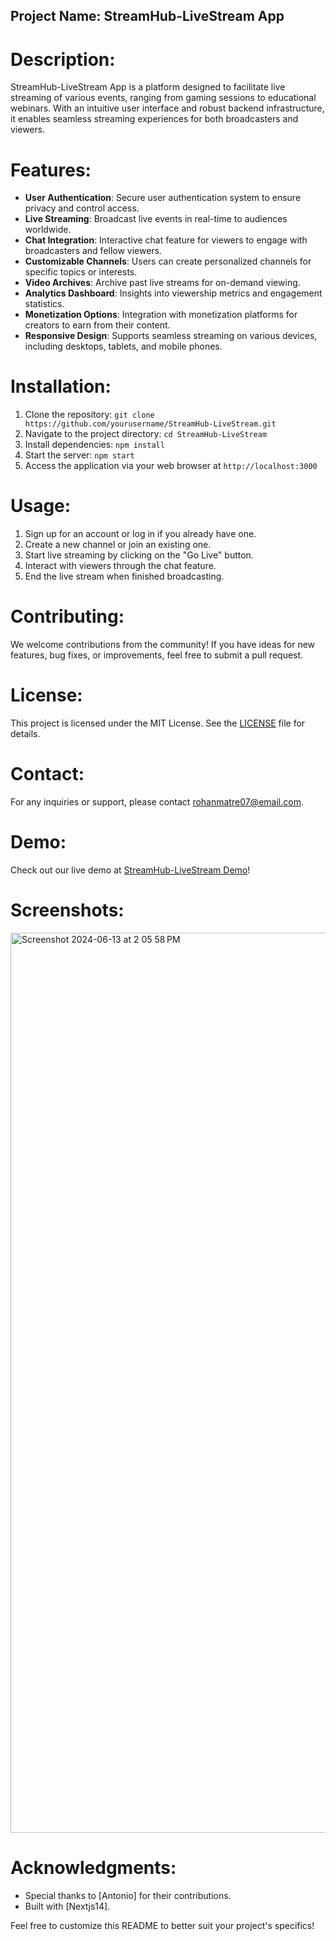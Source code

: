 ## Project Name: StreamHub-LiveStream App

# Description:
StreamHub-LiveStream App is a platform designed to facilitate live streaming of various events, ranging from gaming sessions to educational webinars. With an intuitive user interface and robust backend infrastructure, it enables seamless streaming experiences for both broadcasters and viewers.

# Features:
- **User Authentication**: Secure user authentication system to ensure privacy and control access.
- **Live Streaming**: Broadcast live events in real-time to audiences worldwide.
- **Chat Integration**: Interactive chat feature for viewers to engage with broadcasters and fellow viewers.
- **Customizable Channels**: Users can create personalized channels for specific topics or interests.
- **Video Archives**: Archive past live streams for on-demand viewing.
- **Analytics Dashboard**: Insights into viewership metrics and engagement statistics.
- **Monetization Options**: Integration with monetization platforms for creators to earn from their content.
- **Responsive Design**: Supports seamless streaming on various devices, including desktops, tablets, and mobile phones.

# Installation:
1. Clone the repository: `git clone https://github.com/yourusername/StreamHub-LiveStream.git`
2. Navigate to the project directory: `cd StreamHub-LiveStream`
3. Install dependencies: `npm install`
4. Start the server: `npm start`
5. Access the application via your web browser at `http://localhost:3000`

# Usage: 
1. Sign up for an account or log in if you already have one.
2. Create a new channel or join an existing one.
3. Start live streaming by clicking on the "Go Live" button.
4. Interact with viewers through the chat feature.
5. End the live stream when finished broadcasting.

# Contributing:
We welcome contributions from the community! If you have ideas for new features, bug fixes, or improvements, feel free to submit a pull request.

# License:
This project is licensed under the MIT License. See the [LICENSE](LICENSE) file for details.

# Contact:
For any inquiries or support, please contact [rohanmatre07@email.com](mailto:rohanmatre07@email.com).

# Demo:
Check out our live demo at [StreamHub-LiveStream Demo](http://yourdemo.com)!

# Screenshots:

<img width="1440" alt="Screenshot 2024-06-13 at 2 05 58 PM" src="https://github.com/RohanMatre/StreamHub-LiveStreamApp/assets/100989394/5ba5e180-f729-4af0-ab29-d4e6ef01fc3a">


# Acknowledgments:
- Special thanks to [Antonio] for their contributions.
- Built with [Nextjs14].

Feel free to customize this README to better suit your project's specifics!
